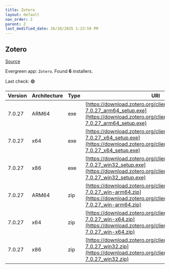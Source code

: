 ```yaml
---
title: Zotero
layout: default
nav_order: 2
parent: Z
last_modified_date: 26/10/2025 1:23:59 PM
---
```


## Zotero

[Source](https://www.zotero.org/)

Evergreen app: `Zotero`. Found **6** installers.

Last check: 🟢

| Version | Architecture | Type | URI                                                                                                                                                                |
| ------- | ------------ | ---- | ------------------------------------------------------------------------------------------------------------------------------------------------------------------ |
| 7.0.27  | ARM64        | exe  | [https://download.zotero.org/client/release/7.0.27/Zotero-7.0.27_arm64_setup.exe](https://download.zotero.org/client/release/7.0.27/Zotero-7.0.27_arm64_setup.exe) |
| 7.0.27  | x64          | exe  | [https://download.zotero.org/client/release/7.0.27/Zotero-7.0.27_x64_setup.exe](https://download.zotero.org/client/release/7.0.27/Zotero-7.0.27_x64_setup.exe)     |
| 7.0.27  | x86          | exe  | [https://download.zotero.org/client/release/7.0.27/Zotero-7.0.27_win32_setup.exe](https://download.zotero.org/client/release/7.0.27/Zotero-7.0.27_win32_setup.exe) |
| 7.0.27  | ARM64        | zip  | [https://download.zotero.org/client/release/7.0.27/Zotero-7.0.27_win-arm64.zip](https://download.zotero.org/client/release/7.0.27/Zotero-7.0.27_win-arm64.zip)     |
| 7.0.27  | x64          | zip  | [https://download.zotero.org/client/release/7.0.27/Zotero-7.0.27_win-x64.zip](https://download.zotero.org/client/release/7.0.27/Zotero-7.0.27_win-x64.zip)         |
| 7.0.27  | x86          | zip  | [https://download.zotero.org/client/release/7.0.27/Zotero-7.0.27_win32.zip](https://download.zotero.org/client/release/7.0.27/Zotero-7.0.27_win32.zip)             |
